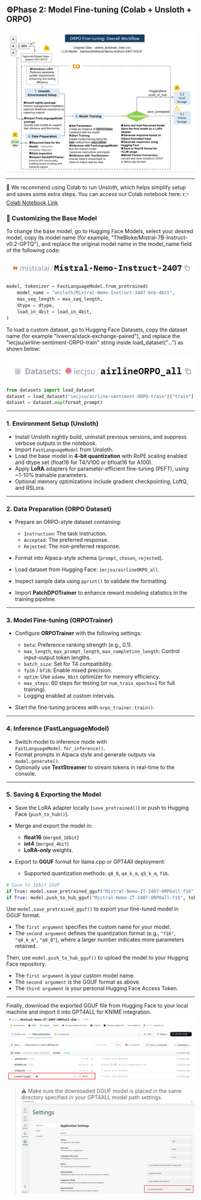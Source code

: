 ## ⚙️Phase 2: Model Fine-tuning (Colab + Unsloth + ORPO)

![ORPO Fine-tuning Workflow](../img/ORPO%20Fine-Tuning%20Workflow.png)

---
🚀 We recommend using Colab to run Unsloth, which helps simplify setup and saves some extra steps. You can access our Colab notebook here:
👉[Colab Notebook Link](https://drive.google.com/file/d/1_W-koRTRdwlDyEqEvGcgVH3h7sO4EpsK/view?usp=drive_link)
### 🔄 Customizing the Base Model

To change the base model, go to Hugging Face Models, select your desired model, copy its model name (for example, "TheBloke/Mistral-7B-Instruct-v0.2-GPTQ"), and replace the original model name in the model_name field of the following code:

![model_name](../img/model_name.png)
```python
model, tokenizer = FastLanguageModel.from_pretrained(
    model_name = "unsloth/Mistral-Nemo-Instruct-2407-bnb-4bit",
    max_seq_length = max_seq_length,
    dtype = dtype,
    load_in_4bit = load_in_4bit,
)
```
To load a custom dataset, go to Hugging Face Datasets, copy the dataset name (for example "lvwerra/stack-exchange-paired"), and replace the "iecjsu/airline-sentiment-ORPO-train" string inside load_dataset("...") as shown below:

![Data_name](../img/Data_name.png)
```python
from datasets import load_dataset
dataset = load_dataset("iecjsu/airline-sentiment-ORPO-train")["train"]
dataset = dataset.map(format_prompt)
```
---
### 1. Environment Setup (Unsloth)

- Install Unsloth nightly build, uninstall previous versions, and suppress verbose outputs in the notebook.
- Import `FastLanguageModel` from Unsloth.
- Load the base model in **4-bit quantization** with RoPE scaling enabled and dtype set (float16 for T4/V100 or bfloat16 for A100).
- Apply **LoRA** adapters for parameter-efficient fine-tuning (PEFT), using ~1-10% trainable parameters.
- Optional memory optimizations include gradient checkpointing, LoftQ, and RSLora.

---

### 2. Data Preparation (ORPO Dataset)

- Prepare an ORPO-style dataset containing:
  - `Instruction`: The task instruction.
  - `Accepted`: The preferred response.
  - `Rejected`: The non-preferred response.
  
- Format into Alpaca-style schema (`prompt`, `chosen`, `rejected`).
- Load dataset from Hugging Face: `iecjsu/airlineORPO_all`.
- Inspect sample data using `pprint()` to validate the formatting.
- Import **PatchDPOTrainer** to enhance reward modeling statistics in the training pipeline.

---


### 3. Model Fine-tuning (ORPOTrainer)

- Configure **ORPOTrainer** with the following settings:
  - `beta`: Preference ranking strength (e.g., 0.1).
  - `max_length`, `max_prompt_length`, `max_completion_length`: Control input-output token lengths.
  - `batch_size`: Set for T4 compatibility.
  - `fp16` / `bf16`: Enable mixed precision.
  - `optim`: Use `adamw_8bit` optimizer for memory efficiency.
  - `max_steps`: 60 steps for testing (or `num_train_epochs=1` for full training).
  - Logging enabled at custom intervals.

- Start the fine-tuning process with `orpo_trainer.train()`.

---

### 4. Inference (FastLanguageModel)

- Switch model to inference mode with `FastLanguageModel.for_inference()`.
- Format prompts in Alpaca style and generate outputs via `model.generate()`.
- Optionally use **TextStreamer** to stream tokens in real-time to the console.

---

### 5. Saving & Exporting the Model

- Save the LoRA adapter locally (`save_pretrained()`) or push to Hugging Face (`push_to_hub()`).
- Merge and export the model in:
  - **float16** (`merged_16bit`)
  - **int4** (`merged_4bit`)
  - **LoRA-only** weights.
  
- Export to **GGUF** format for llama.cpp or GPT4All deployment:
  - Supported quantization methods: `q8_0`, `q4_k_m`, `q5_k_m`, `f16`.
```python
# Save to 16bit GGUF
if True: model.save_pretrained_gguf("Mistral-Nemo-IT-2407-ORPOall-f16", tokenizer, quantization_method="f16")
if True: model.push_to_hub_gguf("Mistral-Nemo-IT-2407-ORPOall-f16", tokenizer, quantization_method="f16", token="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")
```
Use `model.save_pretrained_gguf()` to export your fine-tuned model in GGUF format.

- The `first argument` specifies the custom name for your model.
- The `second argument` defines the quantization format (e.g., `"f16"`, `"q4_k_m"`, `"q8_0"`), where a larger number indicates more parameters retained.

Then, use `model.push_to_hub_gguf()` to upload the model to your Hugging Face repository.

- The `first argument` is your custom model name.
- The `second argument` is the GGUF format as above.
- The `third argument` is your personal Hugging Face Access Token.
---

Finally, download the exported GGUF file from Hugging Face to your local machine and import it into GPT4ALL for KNIME integration.
![model_name](../img/HG_model.png)
> ⚠️ Make sure the downloaded GGUF model is placed in the same directory specified in your GPT4ALL model path settings.
![GPT4ALL](../img/GPT4ALL.png)
